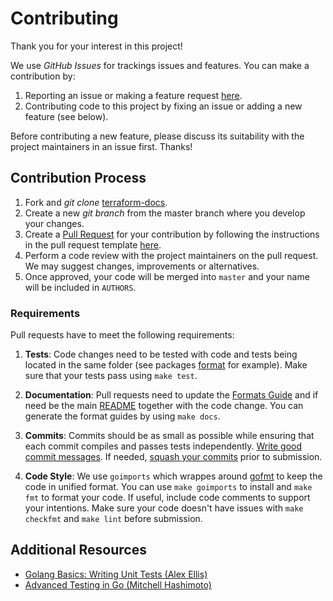 # Contributing

Thank you for your interest in this project!

We use *GitHub Issues* for trackings issues and features. You can make a contribution by:

1. Reporting an issue or making a feature request [here](https://github.com/segmentio/terraform-docs/issues).
2. Contributing code to this project by fixing an issue or adding a new feature (see below).

Before contributing a new feature, please discuss its suitability with the project maintainers in an issue first. Thanks!

## Contribution Process

1. Fork and *git clone* [terraform-docs](https://github.com/segmentio/terraform-docs).
2. Create a new *git branch* from the master branch where you develop your changes.
3. Create a [Pull Request](https://help.github.com/articles/about-pull-requests/) for your contribution by following the instructions in the pull request template [here](https://github.com/segmentio/terraform-docs/pull).
4. Perform a code review with the project maintainers on the pull request. We may suggest changes, improvements or alternatives.
5. Once approved, your code will be merged into `master` and your name will be included in `AUTHORS`.

### Requirements

Pull requests have to meet the following requirements:

1. **Tests**: Code changes need to be tested with code and tests being located in the same folder (see packages [format](https://github.com/segmentio/terraform-docs/tree/master/internal/format/) for example). Make sure that your tests pass using `make test`.

2. **Documentation**: Pull requests need to update the [Formats Guide](/docs/FORMATS_GUIDE.md) and if need be the main [README](README.md) together with the code change. You can generate the format guides by using `make docs`.

3. **Commits**: Commits should be as small as possible while ensuring that each commit compiles and passes tests independently. [Write good commit messages](https://tbaggery.com/2008/04/19/a-note-about-git-commit-messages.html). If needed, [squash your commits](https://davidwalsh.name/squash-commits-git) prior to submission.

4. **Code Style**: We use `goimports` which wrappes around [gofmt](https://blog.golang.org/go-fmt-your-code) to keep the code in unified format. You can use `make goimports` to install and `make fmt` to format your code. If useful, include code comments to support your intentions. Make sure your code doesn't have issues with `make checkfmt` and `make lint` before submission.

## Additional Resources

- [Golang Basics: Writing Unit Tests (Alex Ellis)](https://blog.alexellis.io/golang-writing-unit-tests/)
- [Advanced Testing in Go (Mitchell Hashimoto)](https://about.sourcegraph.com/go/advanced-testing-in-go/)
